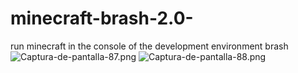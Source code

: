# minecraft-brash-2.0-
run minecraft in the console of the development environment brash
![Captura-de-pantalla-87.png](https://i.postimg.cc/g0zpNqhD/Captura-de-pantalla-87.png)
![Captura-de-pantalla-88.png](https://i.postimg.cc/YSdHVGfw/Captura-de-pantalla-88.png)
